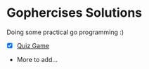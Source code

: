# Gophercises Solutions
Doing some practical go programming :)

- [x] [Quiz Game](./01-quiz-game/README.md)
- More to add...
